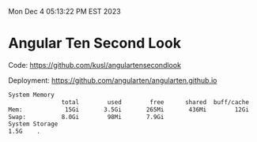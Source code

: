 Mon Dec  4 05:13:22 PM EST 2023

# Angular Ten Second Look

Code: https://github.com/kusl/angulartensecondlook

Deployment: https://github.com/angularten/angularten.github.io

```bash
System Memory
               total        used        free      shared  buff/cache   available
Mem:            15Gi       3.5Gi       265Mi       436Mi        12Gi        11Gi
Swap:          8.0Gi        98Mi       7.9Gi
System Storage
1.5G	.
```
